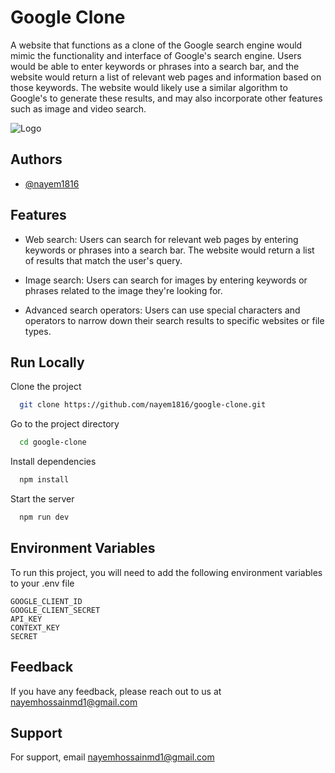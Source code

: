 
# Google Clone

A website that functions as a clone of the Google search engine would mimic the functionality and interface of Google's search engine. Users would be able to enter keywords or phrases into a search bar, and the website would return a list of relevant web pages and information based on those keywords. The website would likely use a similar algorithm to Google's to generate these results, and may also incorporate other features such as image and video search.

![Logo](https://www.google.com/images/branding/googlelogo/1x/googlelogo_color_272x92dp.png)

## Authors

- [@nayem1816](https://www.github.com/nayem1816)


## Features

- Web search: Users can search for relevant web pages by entering keywords or phrases into a search bar. The website would return a list of results that match the user's query.

- Image search: Users can search for images by entering keywords or phrases related to the image they're looking for.

- Advanced search operators: Users can use special characters and operators to narrow down their search results to specific websites or file types.
## Run Locally

Clone the project

```bash
  git clone https://github.com/nayem1816/google-clone.git
```

Go to the project directory

```bash
  cd google-clone
```

Install dependencies

```bash
  npm install
```

Start the server

```bash
  npm run dev
```



## Environment Variables

To run this project, you will need to add the following environment variables to your .env file

`GOOGLE_CLIENT_ID`  
`GOOGLE_CLIENT_SECRET`  
`API_KEY`   
`CONTEXT_KEY`  
`SECRET`


## Feedback

If you have any feedback, please reach out to us at nayemhossainmd1@gmail.com


## Support

For support, email nayemhossainmd1@gmail.com

